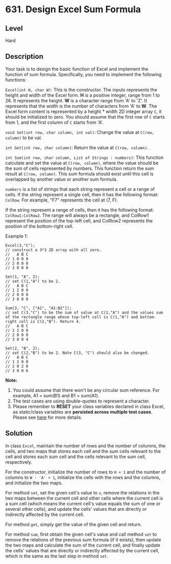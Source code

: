 # 631. Design Excel Sum Formula
## Level
Hard

## Description
Your task is to design the basic function of Excel and implement the function of sum formula. Specifically, you need to implement the following functions:

`Excel(int H, char W)`: This is the constructor. The inputs represents the height and width of the Excel form. **H** is a positive integer, range from 1 to 26. It represents the height. **W** is a character range from 'A' to 'Z'. It represents that the width is the number of characters from 'A' to **W**. The Excel form content is represented by a height * width 2D integer array `C`, it should be initialized to zero. You should assume that the first row of `C` starts from 1, and the first column of `C` starts from 'A'.

`void Set(int row, char column, int val)`: Change the value at `C(row, column)` to be val.

`int Get(int row, char column)`: Return the value at `C(row, column)`.

`int Sum(int row, char column, List of Strings : numbers)`: This function calculate and set the value at `C(row, column)`, where the value should be the sum of cells represented by numbers. This function return the sum result at `C(row, column)`. This sum formula should exist until this cell is overlapped by another value or another sum formula.

`numbers` is a list of strings that each string represent a cell or a range of cells. If the string represent a single cell, then it has the following format: `ColRow`. For example, "F7" represents the cell at (7, F).

If the string represent a range of cells, then it has the following format: `ColRow1:ColRow2`. The range will always be a rectangle, and ColRow1 represent the position of the top-left cell, and ColRow2 represents the position of the bottom-right cell.

Example 1:
```
Excel(3,"C"); 
// construct a 3*3 2D array with all zero.
//   A B C
// 1 0 0 0
// 2 0 0 0
// 3 0 0 0

Set(1, "A", 2);
// set C(1,"A") to be 2.
//   A B C
// 1 2 0 0
// 2 0 0 0
// 3 0 0 0

Sum(3, "C", ["A1", "A1:B2"]);
// set C(3,"C") to be the sum of value at C(1,"A") and the values sum of the rectangle range whose top-left cell is C(1,"A") and bottom-right cell is C(2,"B"). Return 4. 
//   A B C
// 1 2 0 0
// 2 0 0 0
// 3 0 0 4

Set(2, "B", 2);
// set C(2,"B") to be 2. Note C(3, "C") should also be changed.
//   A B C
// 1 2 0 0
// 2 0 2 0
// 3 0 0 6
```

**Note:**
1. You could assume that there won't be any circular sum reference. For example, A1 = sum(B1) and B1 = sum(A1).
2. The test cases are using double-quotes to represent a character.
3. Please remember to **RESET** your class variables declared in class Excel, as static/class variables are **persisted across multiple test cases**. Please see [here](https://leetcode.com/faq/#different-output) for more details.

## Solution
In class `Excel`, maintain the number of rows and the number of columns, the cells, and two maps that stores each cell and the sum cells relevant to the cell and stores each sum cell and the cells relevant to the sum cell, respectively.

For the constructor, initialize the number of rows to `H + 1` and the number of columns to `W - 'A' + 1`, initialize the cells with the rows and the columns, and initialize the two maps.

For method `set`, set the given cell's value to `v`, remove the relations in the two maps between the current cell and other cells where the current cell is a sum cell (which means the current cell's value equals the sum of one or several other cells), and update the cells' values that are directly or indirectly affected by the current cell.

For method `get`, simply get the value of the given cell and return.

For method `sum`, first obtain the given cell's value and call method `set` to remove the relations of the previous sum formula (if it exists), then update the two maps and calculate the sum of the current cell, and finally update the cells' values that are directly or indirectly affected by the current cell, which is the same as the last step in method `set`.
